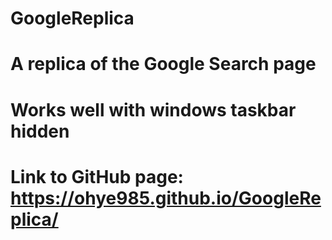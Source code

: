 # GoogleReplica
# A replica of the Google Search page
# Works well with windows taskbar hidden
# Link to GitHub page: https://ohye985.github.io/GoogleReplica/
